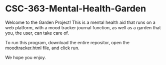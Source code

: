 # CSC-363-Mental-Health-Garden
Welcome to the Garden Project! This is a mental health aid that runs on a web platform, 
with a mood tracker journal function, as well as a garden that you, the user, can take care of.

To run this program, download the entire repositor, open the moodtracker.html file, and click run.

We hope you enjoy.
